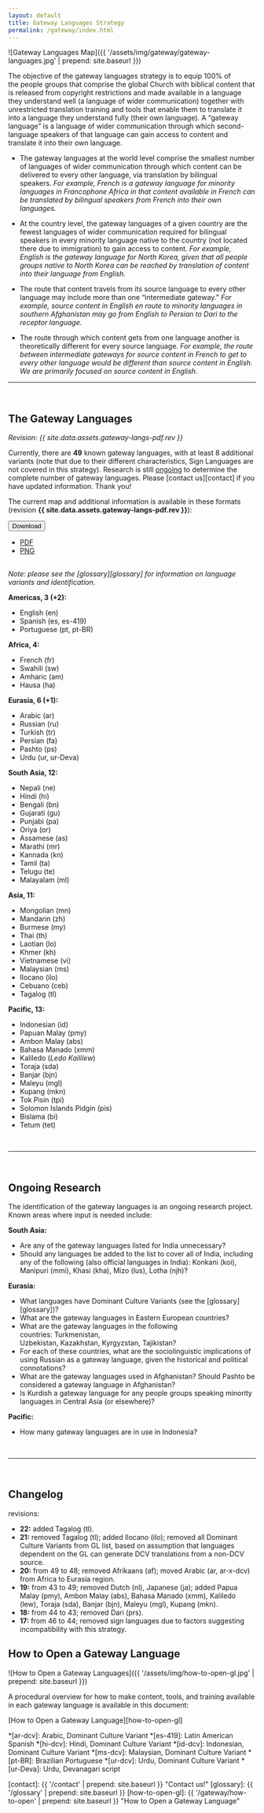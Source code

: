 ```yaml
---
layout: default
title: Gateway Languages Strategy
permalink: /gateway/index.html
---
```



![Gateway Languages Map]({{ '/assets/img/gateway/gateway-languages.jpg' | prepend: site.baseurl }})

The objective of the gateway languages strategy is to equip 100% of
the people groups that comprise the global Church with biblical content
that is released from copyright restrictions and made available in a
language they understand well (a language of wider communication)
together with unrestricted translation training and tools that enable
them to translate it into a language they understand fully (their own
language). A “gateway language” is a language of wider communication
through which second-language speakers of that language can gain access
to content and translate it into their own language.

  - The gateway languages at the world level comprise the smallest
    number of languages of wider communication through which content
    can be delivered to every
    other language, via translation by bilingual speakers. *For example,
    French is a gateway language for minority languages in Francophone
    Africa in that content available in French can be translated by
    bilingual speakers from French into their own languages.*

  - At the country level, the gateway languages of a given country are
    the fewest languages of wider communication required for bilingual
    speakers in every minority language native to the country (not
    located there due to immigration) to gain access to content. *For
    example, English is the gateway language for North Korea, given that
    all people groups native to North Korea can be reached by
    translation of content into their language from English.*

  - The route that content travels from its source language to every
    other language may include more than one “intermediate
    gateway.” *For example, source content in English en route to
    minority languages in southern Afghanistan may go from English to
    Persian to Dari to the receptor language.*

  - The route through which content gets from one language another is
    theoretically different for every source language. *For example, the
    route between intermediate gateways for source content in French to
    get to every other language would be different than source content
    in English. We are primarily focused on source content in English.*


----

<br />

The Gateway Languages
---------------------

*Revision: {{ site.data.assets.gateway-langs-pdf.rev }}*

Currently, there are **49** known gateway languages, with at least 8
additional variants (note that due to their different characteristics,
Sign Languages are not covered in this strategy). Research is still
[ongoing](#ongoing-research) to determine the complete number of gateway
languages. Please [contact us][contact] if you have updated information.
Thank you!


The current map and additional information is available in these formats
(revision **{{ site.data.assets.gateway-langs-pdf.rev }}**):

<div class="btn-group" markdown="0" style="margin-bottom:30px;"><button type="button" class="btn btn-dark dropdown-toggle" data-toggle="dropdown" aria-haspopup="true" aria-expanded="false">Download <span class="caret"></span></button>
<ul class="dropdown-menu">
  <li>
    <a href="{{ site.baseurl }}{{ site.data.assets.gateway-langs-pdf.url }}">PDF</a>
  </li>
  <li>
    <a href="/assets/img/gateway/Gateway Languages.png">PNG</a>
  </li>
</ul>
</div>



*Note: please see the [glossary][glossary] for information on language variants and identification.*


**Americas, 3 (+2):**

  - English (en)
  - Spanish (es, es-419)
  - Portuguese (pt, pt-BR)


**Africa, 4:**

  - French (fr)
  - Swahili (sw)
  - Amharic (am)
  - Hausa (ha)


**Eurasia, 6 (+1):**

  - Arabic (ar)
  - Russian (ru)
  - Turkish (tr)
  - Persian (fa)
  - Pashto (ps)
  - Urdu (ur, ur-Deva)


**South Asia, 12:**

  - Nepali (ne)
  - Hindi (hi)
  - Bengali (bn)
  - Gujarati (gu)
  - Punjabi (pa)
  - Oriya (or)
  - Assamese (as)
  - Marathi (mr)
  - Kannada (kn)
  - Tamil (ta)
  - Telugu (te)
  - Malayalam (ml)


**Asia, 11:**

  - Mongolian (mn)
  - Mandarin (zh)
  - Burmese (my)
  - Thai (th)
  - Laotian (lo)
  - Khmer (kh)
  - Vietnamese (vi)
  - Malaysian (ms)
  - Ilocano (ilo)
  - Cebuano (ceb)
  - Tagalog (tl)


**Pacific, 13:**

  - Indonesian (id)
  - Papuan Malay (pmy)
  - Ambon Malay (abs)
  - Bahasa Manado (xmm)
  - Kaliledo (*Ledo Kaililew*)
  - Toraja (sda)
  - Banjar (bjn)
  - Maleyu (mgl)
  - Kupang (mkn)
  - Tok Pisin (tpi)
  - Solomon Islands Pidgin (pis)
  - Bislama (bi)
  - Tetum (tet)


<br />

----

<br />


Ongoing Research
----------------

The identification of the gateway languages is an ongoing research project.
Known areas where input is needed include:

**South Asia:**

  - Are any of the gateway languages listed for India unnecessary?
  - Should any languages be added to the list to cover all of India, including
    any of the following (also official languages in India): Konkani (koi),
	Manipuri (mmi), Khasi (kha), Mizo (lus), Lotha (njh)?

**Eurasia:**

  - What languages have Dominant Culture Variants (see the
    [glossary][glossary])?
  - What are the gateway languages in Eastern European countries?
  - What are the gateway languages in the following countries: Turkmenistan, 
    Uzbekistan, Kazakhstan, Kyrgyzstan, Tajikistan?
  - For each of these countries, what are the sociolinguistic implications of
    using Russian as a gateway language, given the historical and political
	connotations?
  - What are the gateway languages used in Afghanistan? Should Pashto be considered a gateway language in Afghanistan?
  - Is Kurdish a gateway language for any people groups speaking minority
    languages in Central Asia (or elsewhere)?

**Pacific:**

  - How many gateway languages are in use in Indonesia?

<br />

* * * * *

<br />


Changelog
---------

revisions:

  - **22:** added Tagalog (tl).
  - **21:** removed Tagalog (tl); added Ilocano (ilo); removed all Dominant Culture Variants from GL list, based on assumption that languages dependent on the GL can generate DCV translations from a non-DCV source.
  - **20:** from 49 to 48; removed Afrikaans (af); moved Arabic (ar, ar-x-dcv) from Africa to Eurasia region.
  - **19:** from 43 to 49; removed Dutch (nl), Japanese (ja); added Papua Malay (pmy), Ambon Malay (abs), Bahasa Manado (xmm), Kaliledo (lew), Toraja (sda), Banjar (bjn), Maleyu (mgl), Kupang (mkn).
  - **18:** from 44 to 43; removed Dari (prs).
  - **17:** from 46 to 44; removed sign languages due to factors suggesting incompatibility with this strategy.


How to Open a Gateway Language
------------------------------

![How to Open a Gateway Languages]({{ '/assets/img/how-to-open-gl.jpg' | prepend: site.baseurl }})

A procedural overview for how to make content, tools, and training
available in each gateway language is available in this document:

[How to Open a Gateway Language][how-to-open-gl]



*[ar-dcv]: Arabic, Dominant Culture Variant
*[es-419]: Latin American Spanish
*[hi-dcv]: Hindi, Dominant Culture Variant
*[id-dcv]: Indonesian, Dominant Culture Variant
*[ms-dcv]: Malaysian, Dominant Culture Variant
*[pt-BR]: Brazilian Portuguese
*[ur-dcv]: Urdu, Dominant Culture Variant
*[ur-Deva]: Urdu, Devanagari script


[contact]: {{ '/contact' | prepend: site.baseurl }} "Contact us!"
[glossary]: {{ '/glossary' | prepend: site.baseurl }}
[how-to-open-gl]: {{ '/gateway/how-to-open' | prepend: site.baseurl }} "How to Open a Gateway Language"
